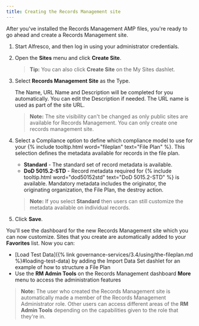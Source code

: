 ```yaml
---
title: Creating the Records Management site
---
```


After you've installed the Records Management AMP files, you're ready to go ahead and create a Records Management site.

1. Start Alfresco, and then log in using your administrator credentials.

2. Open the **Sites** menu and click **Create Site**.

    > **Tip:** You can also click **Create Site** on the My Sites dashlet.

3. Select **Records Management Site** as the Type.

    The Name, URL Name and Description will be completed for you automatically. You can edit the Description if needed. The URL name is used as part of the site URL.

    > **Note:** The site visibility can't be changed as only public sites are available for Records Management. You can only create one records management site.

4. Select a Compliance option to define which compliance model to use for your {% include tooltip.html word="fileplan" text="File Plan" %}. This selection defines the metadata available for records in the file plan.

    * **Standard** - The standard set of record metadata is available.
    * **DoD 5015.2-STD** - Record metadata required for {% include tooltip.html word="dod50152std" text="DoD 5015.2-STD" %} is available. Mandatory metadata includes the originator, the originating organization, the File Plan, the destroy action.
    
    > **Note:** If you select **Standard** then users can still customize the metadata available on individual records.

5. Click **Save**.

You'll see the dashboard for the new Records Management site which you can now customize. Sites that you create are automatically added to your **Favorites** list. Now you can:

* [Load Test Data]({% link governance-services/3.4/using/the-fileplan.md %}#loading-test-data) by adding the Import Data Set dashlet for an example of how to structure a File Plan
* Use the **RM Admin Tools** on the Records Management dashboard **More** menu to access the administration features

> **Note:** The user who created the Records Management site is automatically made a member of the Records Management Administrator role. Other users can access different areas of the **RM Admin Tools** depending on the capabilities given to the role that they're in.
